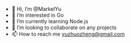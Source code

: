- 👋 Hi, I’m @MarkelYu
- 👀 I’m interested in Go
- 🌱 I’m currently learning Node.js
- 💞️ I’m looking to collaborate on any projects
- 📫 How to reach me yuzhuozheng@gmail.com

<!---
MarkelYu/MarkelYu is a ✨ special ✨ repository because its `README.md` (this file) appears on your GitHub profile.
You can click the Preview link to take a look at your changes.
--->
